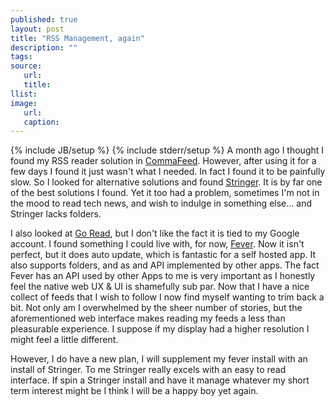 ```yaml
---
published: true
layout: post
title: "RSS Management, again"
description: ""
tags:
source:
   url:
   title:
llist:
image:
   url:
   caption:
---
```

{% include JB/setup %}
{% include stderr/setup %}
A month ago I thought I found my RSS reader solution in [CommaFeed][commaFeed]. However, after using it for a few days I found it just wasn't what I needed. In fact I found it to be painfully slow. So I looked for alternative solutions and found [Stringer][stringer]. It is by far one of the best solutions I found. Yet it too had a problem, sometimes I'm not in the mood to read tech news, and wish to indulge in something else... and Stringer lacks folders.

I also looked at [Go Read][goRead], but I don't like the fact it is tied to my Google account. I found something I could live with, for now, [Fever][fever]. Now it isn't perfect, but it does auto update, which is fantastic for a self hosted app. It also supports folders, and as and API implemented by other apps. The fact Fever has an API used by other Apps to me is very important as I honestly feel the native web UX & UI is shamefully sub par. Now that I have a nice collect of feeds that I wish to follow I now find myself wanting to trim back a bit. Not only am I overwhelmed by the sheer number of stories, but the aforementioned web interface makes reading my feeds a less than pleasurable experience. I suppose if my display had a higher resolution I might feel a little different.

However, I do have a new plan, I will supplement my fever install with an install of Stringer. To me Stringer really excels with an easy to read interface. If spin a Stringer install and have it manage whatever my short term interest might be I think I will be a happy boy yet again.



[commaFeed]: https://www.commafeed.com/
[stringer]: https://github.com/swanson/stringer
[goRead]: http://www.goread.io
[fever]: http://www.feedafever.com/